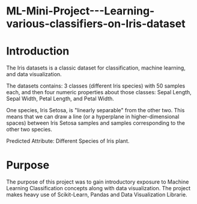# ML-Mini-Project---Learning-various-classifiers-on-Iris-dataset


# Introduction

The Iris datasets is a classic dataset for classification, machine learning, and data visualization.

The datasets contains: 3 classes (different Iris species) with 50 samples each, and then four numeric properties about those classes: Sepal Length, Sepal Width, Petal Length, and Petal Width.

One species, Iris Setosa, is "linearly separable" from the other two. This means that we can draw a line (or a hyperplane in higher-dimensional spaces) between Iris Setosa samples and samples corresponding to the other two species.

Predicted Attribute: Different Species of Iris plant.




# Purpose

The purpose of this project was to gain introductory exposure to Machine Learning Classification concepts along with data visualization. The project makes heavy use of Scikit-Learn, Pandas and Data Visualization Librarie.
